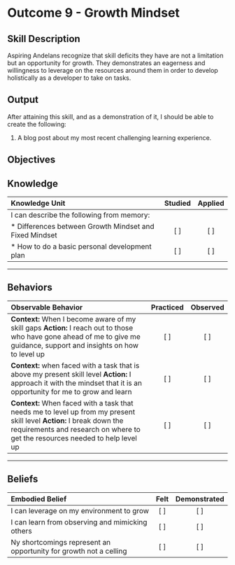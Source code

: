 # Outcome 9 - Growth Mindset

**Skill Description**
----------
Aspiring Andelans recognize that skill deficits they have are not a limitation but an opportunity for growth. They demonstrates an eagerness and willingness to leverage on the resources around them in order to develop  holistically as a developer to take on tasks.


**Output**
----------
After attaining this skill, and as a demonstration of it, I should be able to create the following:

1. A blog post about my most recent challenging learning experience.


**Objectives**
----------

## **Knowledge**


| Knowledge Unit   |      Studied      | Applied |
|:-------------|:------------------:|:--------:|
| I can describe the following from memory: | | |
| * Differences between Growth Mindset and Fixed Mindset | [ ] |    [ ] |
| * How to do a basic personal development plan  | [ ] |    [ ] |


----------


## **Behaviors**


| Observable Behavior   |      Practiced      | Observed |
|:-------------|:------------------:|:--------:|
| **Context:** When I become aware of my skill gaps **Action:** I reach out to those who have gone ahead of me to give me guidance, support and insights on how to level up | [ ] |    [ ] |
| **Context:** when faced with a task that is above my present skill level **Action:** I approach it with the mindset that it is an opportunity for me to grow and learn  | [ ] |    [ ] |
| **Context:** When faced with a task that needs me to level up from my present skill level **Action:** I break down the requirements and research on where to get the resources needed to help level up  | [ ] |    [ ] |
----------


## **Beliefs**


| Embodied Belief   |      Felt      | Demonstrated |
|:-------------|:------------------:|:--------:|
| I can leverage on my environment to grow | [ ] | [ ] |
| I can learn from observing and mimicking others | [ ] | [ ] |
| Ny shortcomings represent an opportunity for growth not a celling | [ ] | [ ] |
